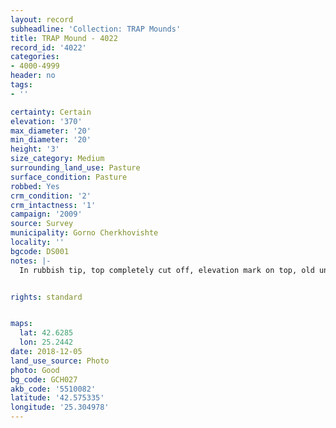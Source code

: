 ```yaml
---
layout: record
subheadline: 'Collection: TRAP Mounds'
title: TRAP Mound - 4022
record_id: '4022'
categories:
- 4000-4999
header: no
tags:
- ''

certainty: Certain
elevation: '370'
max_diameter: '20'
min_diameter: '20'
height: '3'
size_category: Medium
surrounding_land_use: Pasture
surface_condition: Pasture
robbed: Yes
crm_condition: '2'
crm_intactness: '1'
campaign: '2009'
source: Survey
municipality: Gorno Cherkhovishte
locality: ''
bgcode: DS001
notes: |-
  In rubbish tip, top completely cut off, elevation mark on top, old undifined trenches.


rights: standard


maps:
  lat: 42.6285
  lon: 25.2442
date: 2018-12-05
land_use_source: Photo
photo: Good
bg_code: GCH027
akb_code: '5510082'
latitude: '42.575335'
longitude: '25.304978'
---
```

